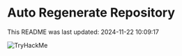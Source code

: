 # Auto Regenerate Repository

This README was last updated: 2024-11-22 10:09:17

 ![TryHackMe](https://tryhackme.com/badge/533634)